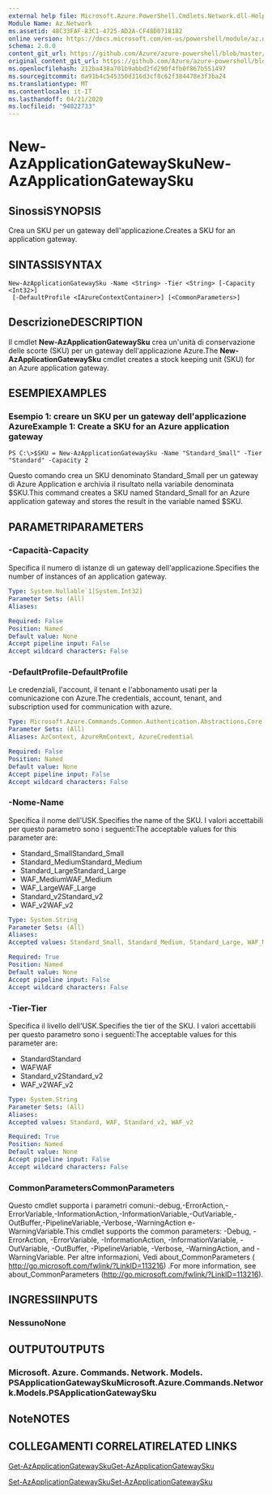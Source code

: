 ```yaml
---
external help file: Microsoft.Azure.PowerShell.Cmdlets.Network.dll-Help.xml
Module Name: Az.Network
ms.assetid: 48C33FAF-83C1-4725-AD2A-CF48D0718182
online version: https://docs.microsoft.com/en-us/powershell/module/az.network/new-azapplicationgatewaysku
schema: 2.0.0
content_git_url: https://github.com/Azure/azure-powershell/blob/master/src/Network/Network/help/New-AzApplicationGatewaySku.md
original_content_git_url: https://github.com/Azure/azure-powershell/blob/master/src/Network/Network/help/New-AzApplicationGatewaySku.md
ms.openlocfilehash: 212ba438a701b9abbd2fd290f4fb0f867b551497
ms.sourcegitcommit: 6a91b4c545350d316d3cf8c62f384478e3f3ba24
ms.translationtype: MT
ms.contentlocale: it-IT
ms.lasthandoff: 04/21/2020
ms.locfileid: "94022733"
---
```

# <span data-ttu-id="7f2e7-101">New-AzApplicationGatewaySku</span><span class="sxs-lookup"><span data-stu-id="7f2e7-101">New-AzApplicationGatewaySku</span></span>

## <span data-ttu-id="7f2e7-102">Sinossi</span><span class="sxs-lookup"><span data-stu-id="7f2e7-102">SYNOPSIS</span></span>
<span data-ttu-id="7f2e7-103">Crea un SKU per un gateway dell'applicazione.</span><span class="sxs-lookup"><span data-stu-id="7f2e7-103">Creates a SKU for an application gateway.</span></span>

## <span data-ttu-id="7f2e7-104">SINTASSI</span><span class="sxs-lookup"><span data-stu-id="7f2e7-104">SYNTAX</span></span>

```
New-AzApplicationGatewaySku -Name <String> -Tier <String> [-Capacity <Int32>]
 [-DefaultProfile <IAzureContextContainer>] [<CommonParameters>]
```

## <span data-ttu-id="7f2e7-105">Descrizione</span><span class="sxs-lookup"><span data-stu-id="7f2e7-105">DESCRIPTION</span></span>
<span data-ttu-id="7f2e7-106">Il cmdlet **New-AzApplicationGatewaySku** crea un'unità di conservazione delle scorte (SKU) per un gateway dell'applicazione Azure.</span><span class="sxs-lookup"><span data-stu-id="7f2e7-106">The **New-AzApplicationGatewaySku** cmdlet creates a stock keeping unit (SKU) for an Azure application gateway.</span></span>

## <span data-ttu-id="7f2e7-107">ESEMPI</span><span class="sxs-lookup"><span data-stu-id="7f2e7-107">EXAMPLES</span></span>

### <span data-ttu-id="7f2e7-108">Esempio 1: creare un SKU per un gateway dell'applicazione Azure</span><span class="sxs-lookup"><span data-stu-id="7f2e7-108">Example 1: Create a SKU for an Azure application gateway</span></span>
```
PS C:\>$SKU = New-AzApplicationGatewaySku -Name "Standard_Small" -Tier "Standard" -Capacity 2
```

<span data-ttu-id="7f2e7-109">Questo comando crea un SKU denominato Standard_Small per un gateway di Azure Application e archivia il risultato nella variabile denominata $SKU.</span><span class="sxs-lookup"><span data-stu-id="7f2e7-109">This command creates a SKU named Standard_Small for an Azure application gateway and stores the result in the variable named $SKU.</span></span>

## <span data-ttu-id="7f2e7-110">PARAMETRI</span><span class="sxs-lookup"><span data-stu-id="7f2e7-110">PARAMETERS</span></span>

### <span data-ttu-id="7f2e7-111">-Capacità</span><span class="sxs-lookup"><span data-stu-id="7f2e7-111">-Capacity</span></span>
<span data-ttu-id="7f2e7-112">Specifica il numero di istanze di un gateway dell'applicazione.</span><span class="sxs-lookup"><span data-stu-id="7f2e7-112">Specifies the number of instances of an application gateway.</span></span>

```yaml
Type: System.Nullable`1[System.Int32]
Parameter Sets: (All)
Aliases:

Required: False
Position: Named
Default value: None
Accept pipeline input: False
Accept wildcard characters: False
```

### <span data-ttu-id="7f2e7-113">-DefaultProfile</span><span class="sxs-lookup"><span data-stu-id="7f2e7-113">-DefaultProfile</span></span>
<span data-ttu-id="7f2e7-114">Le credenziali, l'account, il tenant e l'abbonamento usati per la comunicazione con Azure.</span><span class="sxs-lookup"><span data-stu-id="7f2e7-114">The credentials, account, tenant, and subscription used for communication with azure.</span></span>

```yaml
Type: Microsoft.Azure.Commands.Common.Authentication.Abstractions.Core.IAzureContextContainer
Parameter Sets: (All)
Aliases: AzContext, AzureRmContext, AzureCredential

Required: False
Position: Named
Default value: None
Accept pipeline input: False
Accept wildcard characters: False
```

### <span data-ttu-id="7f2e7-115">-Nome</span><span class="sxs-lookup"><span data-stu-id="7f2e7-115">-Name</span></span>
<span data-ttu-id="7f2e7-116">Specifica il nome dell'USK.</span><span class="sxs-lookup"><span data-stu-id="7f2e7-116">Specifies the name of the SKU.</span></span>
<span data-ttu-id="7f2e7-117">I valori accettabili per questo parametro sono i seguenti:</span><span class="sxs-lookup"><span data-stu-id="7f2e7-117">The acceptable values for this parameter are:</span></span>
- <span data-ttu-id="7f2e7-118">Standard_Small</span><span class="sxs-lookup"><span data-stu-id="7f2e7-118">Standard_Small</span></span>
- <span data-ttu-id="7f2e7-119">Standard_Medium</span><span class="sxs-lookup"><span data-stu-id="7f2e7-119">Standard_Medium</span></span>
- <span data-ttu-id="7f2e7-120">Standard_Large</span><span class="sxs-lookup"><span data-stu-id="7f2e7-120">Standard_Large</span></span>
- <span data-ttu-id="7f2e7-121">WAF_Medium</span><span class="sxs-lookup"><span data-stu-id="7f2e7-121">WAF_Medium</span></span>
- <span data-ttu-id="7f2e7-122">WAF_Large</span><span class="sxs-lookup"><span data-stu-id="7f2e7-122">WAF_Large</span></span>
- <span data-ttu-id="7f2e7-123">Standard_v2</span><span class="sxs-lookup"><span data-stu-id="7f2e7-123">Standard_v2</span></span>
- <span data-ttu-id="7f2e7-124">WAF_v2</span><span class="sxs-lookup"><span data-stu-id="7f2e7-124">WAF_v2</span></span>

```yaml
Type: System.String
Parameter Sets: (All)
Aliases:
Accepted values: Standard_Small, Standard_Medium, Standard_Large, WAF_Medium, WAF_Large, Standard_v2, WAF_v2

Required: True
Position: Named
Default value: None
Accept pipeline input: False
Accept wildcard characters: False
```

### <span data-ttu-id="7f2e7-125">-Tier</span><span class="sxs-lookup"><span data-stu-id="7f2e7-125">-Tier</span></span>
<span data-ttu-id="7f2e7-126">Specifica il livello dell'USK.</span><span class="sxs-lookup"><span data-stu-id="7f2e7-126">Specifies the tier of the SKU.</span></span>
<span data-ttu-id="7f2e7-127">I valori accettabili per questo parametro sono i seguenti:</span><span class="sxs-lookup"><span data-stu-id="7f2e7-127">The acceptable values for this parameter are:</span></span>
- <span data-ttu-id="7f2e7-128">Standard</span><span class="sxs-lookup"><span data-stu-id="7f2e7-128">Standard</span></span>
- <span data-ttu-id="7f2e7-129">WAF</span><span class="sxs-lookup"><span data-stu-id="7f2e7-129">WAF</span></span>
- <span data-ttu-id="7f2e7-130">Standard_v2</span><span class="sxs-lookup"><span data-stu-id="7f2e7-130">Standard_v2</span></span>
- <span data-ttu-id="7f2e7-131">WAF_v2</span><span class="sxs-lookup"><span data-stu-id="7f2e7-131">WAF_v2</span></span>

```yaml
Type: System.String
Parameter Sets: (All)
Aliases:
Accepted values: Standard, WAF, Standard_v2, WAF_v2

Required: True
Position: Named
Default value: None
Accept pipeline input: False
Accept wildcard characters: False
```

### <span data-ttu-id="7f2e7-132">CommonParameters</span><span class="sxs-lookup"><span data-stu-id="7f2e7-132">CommonParameters</span></span>
<span data-ttu-id="7f2e7-133">Questo cmdlet supporta i parametri comuni:-debug,-ErrorAction,-ErrorVariable,-InformationAction,-InformationVariable,-OutVariable,-OutBuffer,-PipelineVariable,-Verbose,-WarningAction e-WarningVariable.</span><span class="sxs-lookup"><span data-stu-id="7f2e7-133">This cmdlet supports the common parameters: -Debug, -ErrorAction, -ErrorVariable, -InformationAction, -InformationVariable, -OutVariable, -OutBuffer, -PipelineVariable, -Verbose, -WarningAction, and -WarningVariable.</span></span> <span data-ttu-id="7f2e7-134">Per altre informazioni, Vedi about_CommonParameters ( http://go.microsoft.com/fwlink/?LinkID=113216) .</span><span class="sxs-lookup"><span data-stu-id="7f2e7-134">For more information, see about_CommonParameters (http://go.microsoft.com/fwlink/?LinkID=113216).</span></span>

## <span data-ttu-id="7f2e7-135">INGRESSI</span><span class="sxs-lookup"><span data-stu-id="7f2e7-135">INPUTS</span></span>

### <span data-ttu-id="7f2e7-136">Nessuno</span><span class="sxs-lookup"><span data-stu-id="7f2e7-136">None</span></span>

## <span data-ttu-id="7f2e7-137">OUTPUT</span><span class="sxs-lookup"><span data-stu-id="7f2e7-137">OUTPUTS</span></span>

### <span data-ttu-id="7f2e7-138">Microsoft. Azure. Commands. Network. Models. PSApplicationGatewaySku</span><span class="sxs-lookup"><span data-stu-id="7f2e7-138">Microsoft.Azure.Commands.Network.Models.PSApplicationGatewaySku</span></span>

## <span data-ttu-id="7f2e7-139">Note</span><span class="sxs-lookup"><span data-stu-id="7f2e7-139">NOTES</span></span>

## <span data-ttu-id="7f2e7-140">COLLEGAMENTI CORRELATI</span><span class="sxs-lookup"><span data-stu-id="7f2e7-140">RELATED LINKS</span></span>

[<span data-ttu-id="7f2e7-141">Get-AzApplicationGatewaySku</span><span class="sxs-lookup"><span data-stu-id="7f2e7-141">Get-AzApplicationGatewaySku</span></span>](./Get-AzApplicationGatewaySku.md)

[<span data-ttu-id="7f2e7-142">Set-AzApplicationGatewaySku</span><span class="sxs-lookup"><span data-stu-id="7f2e7-142">Set-AzApplicationGatewaySku</span></span>](./Set-AzApplicationGatewaySku.md)


